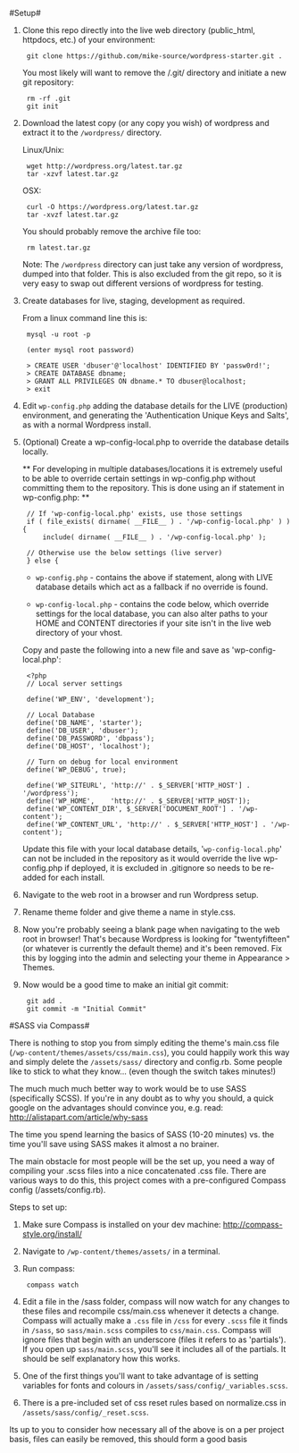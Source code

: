 #Setup#

1. Clone this repo directly into the live web directory (public_html, httpdocs, etc.) of your environment:

        git clone https://github.com/mike-source/wordpress-starter.git .

    You most likely will want to remove the /.git/ directory and initiate a new git repository:

        rm -rf .git
        git init

2. Download the latest copy (or any copy you wish) of wordpress and extract it to the `/wordpress/` directory.

	Linux/Unix:

        wget http://wordpress.org/latest.tar.gz
        tar -xzvf latest.tar.gz

	OSX:

        curl -O https://wordpress.org/latest.tar.gz
        tar -xvzf latest.tar.gz

    You should probably remove the archive file too:

    	rm latest.tar.gz

     Note: The `/wordpress` directory can just take any version of wordpress, dumped into that folder. This is also excluded from the git repo, so it is very easy to swap out different versions of wordpress for testing.


3. Create databases for live, staging, development as required.

   From a linux command line this is:

        mysql -u root -p

        (enter mysql root password)

        > CREATE USER 'dbuser'@'localhost' IDENTIFIED BY 'passw0rd!';
        > CREATE DATABASE dbname;
        > GRANT ALL PRIVILEGES ON dbname.* TO dbuser@localhost;
        > exit

4. Edit `wp-config.php` adding the database details for the LIVE (production) environment, and generating the 'Authentication Unique Keys and Salts', as with a normal Wordpress install.  

5. (Optional) Create a wp-config-local.php to override the database details locally.
	
	** For developing in multiple databases/locations it is extremely useful to be able to override certain settings in wp-config.php without committing them to the repository. This is done using an if statement in wp-config.php: **
	
		// If 'wp-config-local.php' exists, use those settings
		if ( file_exists( dirname( __FILE__ ) . '/wp-config-local.php' ) ) {
			include( dirname( __FILE__ ) . '/wp-config-local.php' );

		// Otherwise use the below settings (live server)
		} else {

     - `wp-config.php` - contains the above if statement, along with LIVE database details which act as a fallback if no override is found.
     
     - `wp-config-local.php` - contains the code below, which override settings for the local database, you can also alter paths to your HOME and CONTENT directories if your site isn't in the live web directory of your vhost.
    
    Copy and paste the following into a new file and save as 'wp-config-local.php':

        <?php
		// Local server settings
		
		define('WP_ENV', 'development');
		
		// Local Database
		define('DB_NAME', 'starter');
		define('DB_USER', 'dbuser');
		define('DB_PASSWORD', 'dbpass');
		define('DB_HOST', 'localhost');
		
		// Turn on debug for local environment
		define('WP_DEBUG', true);
		
		define('WP_SITEURL', 'http://' . $_SERVER['HTTP_HOST'] . '/wordpress');
		define('WP_HOME',    'http://' . $_SERVER['HTTP_HOST']);
		define('WP_CONTENT_DIR', $_SERVER['DOCUMENT_ROOT'] . '/wp-content');
		define('WP_CONTENT_URL', 'http://' . $_SERVER['HTTP_HOST'] . '/wp-content');


    Update this file with your local database details, '`wp-config-local.php`' can not be included in the repository as it would override the live wp-config.php if deployed, it is excluded in .gitignore so needs to be re-added for each install.

5. Navigate to the web root in a browser and run Wordpress setup.

6. Rename theme folder and give theme a name in style.css.

7. Now you're probably seeing a blank page when navigating to the web root in browser! That's because Wordpress is looking for "twentyfifteen" (or whatever is currently the default theme) and it's been removed. Fix this by logging into the admin and selecting your theme in Appearance > Themes.

8. Now would be a good time to make an initial git commit:

        git add .
        git commit -m "Initial Commit"


#SASS via Compass#

There is nothing to stop you from simply editing the theme's main.css file (`/wp-content/themes/assets/css/main.css`), you could happily work this way and simply delete the `/assets/sass/` directory and config.rb. Some people like to stick to what they know... (even though the switch takes minutes!)

The much much much better way to work would be to use SASS (specifically SCSS). If you're in any doubt as to why you should, a quick google on the advantages should convince you, e.g. read: http://alistapart.com/article/why-sass

The time you spend learning the basics of SASS (10-20 minutes) vs. the time you'll save using SASS makes it almost a no brainer.

The main obstacle for most people will be the set up, you need a way of compiling your .scss files into a nice concatenated .css file. There are various ways to do this, this project comes with a pre-configured Compass config (/assets/config.rb).

Steps to set up:

1. Make sure Compass is installed on your dev machine: http://compass-style.org/install/

2. Navigate to `/wp-content/themes/assets/` in a terminal.

3. Run compass:

        compass watch

4. Edit a file in the /sass folder, compass will now watch for any changes to these files and recompile css/main.css whenever it detects a change. Compass will actually make a `.css` file in `/css` for every `.scss` file it finds in `/sass`, so `sass/main.scss` compiles to `css/main.css`. Compass will ignore files that begin with an underscore (files it refers to as 'partials'). If you open up `sass/main.scss`, you'll see it includes all of the partials. It should be self explanatory how this works.

5. One of the first things you'll want to take advantage of is setting variables for fonts and colours in `/assets/sass/config/_variables.scss`.

6. There is a pre-included set of css reset rules based on normalize.css in `/assets/sass/config/_reset.scss`.

Its up to you to consider how necessary all of the above is on a per project basis, files can easily be removed, this should form a good basis
